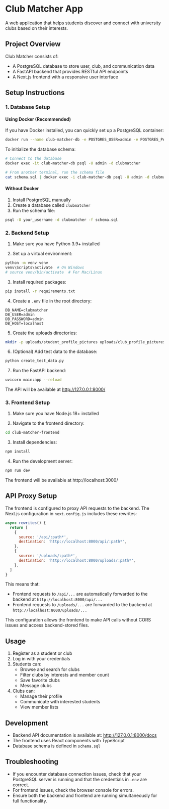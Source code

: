 # Club Matcher App

A web application that helps students discover and connect with university clubs based on their interests.

## Project Overview

Club Matcher consists of:
- A PostgreSQL database to store user, club, and communication data
- A FastAPI backend that provides RESTful API endpoints
- A Next.js frontend with a responsive user interface

## Setup Instructions

### 1. Database Setup

#### Using Docker (Recommended)
If you have Docker installed, you can quickly set up a PostgreSQL container:

```bash
docker run --name club-matcher-db -e POSTGRES_USER=admin -e POSTGRES_PASSWORD=admin -e POSTGRES_DB=clubmatcher -p 5432:5432 -d postgres
```

To initialize the database schema:
```bash
# Connect to the database
docker exec -it club-matcher-db psql -U admin -d clubmatcher

# From another terminal, run the schema file
cat schema.sql | docker exec -i club-matcher-db psql -U admin -d clubmatcher
```

#### Without Docker
1. Install PostgreSQL manually 
2. Create a database called `clubmatcher`
3. Run the schema file:
```bash
psql -U your_username -d clubmatcher -f schema.sql
```

### 2. Backend Setup

1. Make sure you have Python 3.9+ installed

2. Set up a virtual environment:
```bash
python -m venv venv
venv\Scripts\activate  # On Windows
# source venv/bin/activate  # For Mac/Linux
```

3. Install required packages:
```bash
pip install -r requirements.txt
```

4. Create a `.env` file in the root directory:
```
DB_NAME=clubmatcher
DB_USER=admin
DB_PASSWORD=admin
DB_HOST=localhost
```

5. Create the uploads directories:
```bash
mkdir -p uploads/student_profile_pictures uploads/club_profile_pictures
```

6. (Optional) Add test data to the database:
```bash
python create_test_data.py
```

7. Run the FastAPI backend:
```bash
uvicorn main:app --reload
```

The API will be available at http://127.0.0.1:8000/

### 3. Frontend Setup

1. Make sure you have Node.js 18+ installed

2. Navigate to the frontend directory:
```bash
cd club-matcher-frontend
```

3. Install dependencies:
```bash
npm install
```

4. Run the development server:
```bash
npm run dev
```

The frontend will be available at http://localhost:3000/

## API Proxy Setup

The frontend is configured to proxy API requests to the backend. The Next.js configuration in `next.config.js` includes these rewrites:

```javascript
async rewrites() {
  return [
    {
      source: '/api/:path*',
      destination: 'http://localhost:8000/api/:path*',
    },
    {
      source: '/uploads/:path*',
      destination: 'http://localhost:8000/uploads/:path*',
    },
  ]
}
```

This means that:
- Frontend requests to `/api/...` are automatically forwarded to the backend at `http://localhost:8000/api/...`
- Frontend requests to `/uploads/...` are forwarded to the backend at `http://localhost:8000/uploads/...`

This configuration allows the frontend to make API calls without CORS issues and access backend-stored files.

## Usage

1. Register as a student or club
2. Log in with your credentials
3. Students can:
   - Browse and search for clubs
   - Filter clubs by interests and member count
   - Save favorite clubs
   - Message clubs
4. Clubs can:
   - Manage their profile
   - Communicate with interested students
   - View member lists

## Development

- Backend API documentation is available at: http://127.0.0.1:8000/docs
- The frontend uses React components with TypeScript
- Database schema is defined in `schema.sql`

## Troubleshooting

- If you encounter database connection issues, check that your PostgreSQL server is running and that the credentials in `.env` are correct.
- For frontend issues, check the browser console for errors.
- Ensure both the backend and frontend are running simultaneously for full functionality.
